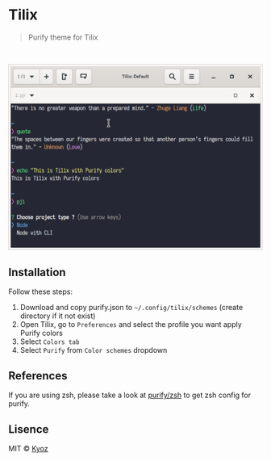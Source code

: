 # Tilix
> Purify theme for Tilix

<br>
<p align="center">
  <img src="../demo/tilix.png" width="700px">
</p>

## Installation

Follow these steps:

1. Download and copy purify.json to `~/.config/tilix/schemes` (create directory if it not exist)
2. Open Tilix, go to `Preferences` and select the profile you want apply Purify colors
3. Select `Colors tab`
4. Select `Purify` from `Color schemes` dropdown

## References

If you are using zsh, please take a look at [purify/zsh](https://github.com/kyoz/purify/tree/master/zsh) to get zsh config for purify.

## Lisence
MIT © [Kyoz](mailto:banminkyoz@gmail.com)

